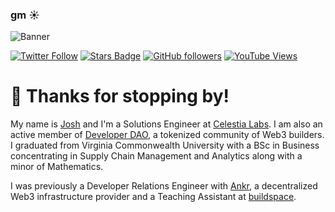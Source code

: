 ### gm ☀️

![Banner](https://ipfs.io/ipfs/bafybeigc5uaemz3wke2x3cfwdhirkd6pt3zwkvnj7vbt5kd5ynvtnsnuzu/github%20banner-01.png)

[![Twitter Follow](https://img.shields.io/twitter/follow/JoshCStein?style=social)](https://twitter.com/intent/user?screen_name=JoshCStein)
[![Stars Badge](https://img.shields.io/github/stars/jcstein?style=social)](https://github.com/jcstein?tab=repositories&q=&type=&language=&sort=stargazers)
[![GitHub followers](https://img.shields.io/github/followers/jcstein?style=social)](https://github.com/jcstein?tab=followers)
[![YouTube Views](https://img.shields.io/youtube/channel/views/UC8oYXCuErUTYX0T_Rb7Vy1g?style=social)](https://www.youtube.com/channel/UC8oYXCuErUTYX0T_Rb7Vy1g)

# 👋 Thanks for stopping by!

My name is [Josh](https://joshcs.lol) and I'm a Solutions Engineer at [Celestia Labs](https://celestia.org). I am also an active member of [Developer DAO](https://developerdao.com), a tokenized community of Web3 builders. I graduated from Virginia Commonwealth University with a BSc in Business concentrating in Supply Chain Management and Analytics along with a minor of Mathematics.

I was previously a Developer Relations Engineer with [Ankr](https://ankr.com), a decentralized Web3 infrastructure provider and a Teaching Assistant at [buildspace](https://buildspace.so).
